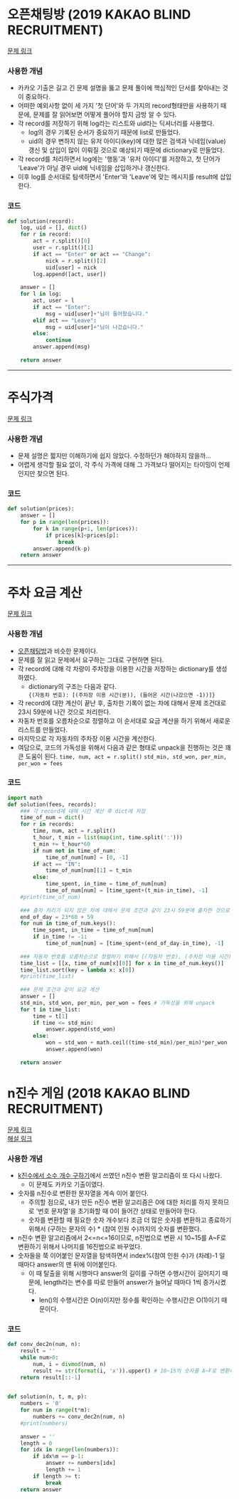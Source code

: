 # 오픈채팅방 (2019 KAKAO BLIND RECRUITMENT)
[문제 링크](https://school.programmers.co.kr/learn/courses/30/lessons/42888)    

### 사용한 개념
- 카카오 기출은 길고 긴 문제 설명을 뚫고 문제 풀이에 핵심적인 단서를 찾아내는 것이 중요하다.
- 어떠한 예외사항 없이 세 가지 '첫 단어'와 두 가지의 record형태만을 사용하기 때문에, 문제를 잘 읽어보면 어떻게 풀어야 할지 금방 알 수 있다.
- 각 record를 저장하기 위해 log라는 리스트와 uid라는 딕셔너리를 사용했다.
  * log의 경우 기록된 순서가 중요하기 때문에 list로 만들었다.
  * uid의 경우 변하지 않는 유저 아이디(key)에 대한 많은 검색과 닉네임(value) 갱신 및 삽입이 많이 이뤄질 것으로 예상되기 때문에 dictionary로 만들었다.
- 각 record를 처리하면서 log에는 '행동'과 '유저 아이디'를 저장하고, 첫 단어가 'Leave'가 아닐 경우 uid에 닉네임을 삽입하거나 갱신한다.
- 이후 log를 순서대로 탐색하면서 'Enter'와 'Leave'에 맞는 메시지를 result에 삽입한다. 

### 코드
```py
def solution(record):
    log, uid = [], dict()
    for r in record:
        act = r.split()[0]
        user = r.split()[1]
        if act == "Enter" or act == "Change":
            nick = r.split()[2]
            uid[user] = nick
        log.append([act, user])
    
    answer = []
    for l in log:
        act, user = l
        if act == "Enter":
            msg = uid[user]+"님이 들어왔습니다."
        elif act == "Leave":
            msg = uid[user]+"님이 나갔습니다."
        else:
            continue
        answer.append(msg)
    
    return answer
```
---
       
# 주식가격
[문제 링크](https://school.programmers.co.kr/learn/courses/30/lessons/42584)

### 사용한 개념
- 문제 설명은 짧지만 이해하기에 쉽지 않았다. 수정하던가 해야하지 않을까...
- 어렵게 생각할 필요 없이, 각 주식 가격에 대해 그 가격보다 떨어지는 타이밍이 언제인지만 찾으면 된다.

### 코드
```py
def solution(prices):
    answer = []
    for p in range(len(prices)):
        for k in range(p+1, len(prices)):
            if prices[k]<prices[p]:
                break            
        answer.append(k-p)
    return answer
```

---

# 주차 요금 계산
[문제 링크](https://school.programmers.co.kr/learn/courses/30/lessons/92341)

### 사용한 개념
- [오픈채팅방](https://school.programmers.co.kr/learn/courses/30/lessons/42888)과 비슷한 문제이다. 
- 문제를 잘 읽고 문제에서 요구하는 그대로 구현하면 된다.
- 각 record에 대해 각 차량이 주차장을 이용한 시간을 저장하는 dictionary를 생성하였다.
  * dictionary의 구조는 다음과 같다.   
  ```{(자동차 번호): [(주차장 이용 시간(분)), (들어온 시간(나갔으면 -1))]}```
- 각 record에 대한 계산이 끝난 후, 출차한 기록이 없는 차에 대해서 문제 조건대로 23시 59분에 나간 것으로 처리한다.
- 자동차 번호를 오름차순으로 정렬하고 이 순서대로 요금 계산을 하기 위해서 새로운 리스트를 만들었다.
- 마지막으로 각 자동차의 주차장 이용 시간을 계산한다.
- 여담으로, 코드의 가독성을 위해서 다음과 같은 형태로 unpack을 진행하는 것은 꽤 큰 도움이 된다.
    ```time, num, act = r.split()```
    ```std_min, std_won, per_min, per_won = fees```
### 코드
```py
import math
def solution(fees, records):
    ### 각 record에 대해 시간 계산 후 dict에 저장
    time_of_num = dict()
    for r in records:
        time, num, act = r.split()
        t_hour, t_min = list(map(int, time.split(':')))
        t_min += t_hour*60
        if num not in time_of_num:
            time_of_num[num] = [0, -1]
        if act == "IN":
            time_of_num[num][1] = t_min
        else:
            time_spent, in_time = time_of_num[num]
            time_of_num[num] = [time_spent+(t_min-in_time), -1]
    #print(time_of_num)
    
    ### 출차 처리가 되지 않은 차에 대해서 문제 조건과 같이 23시 59분에 출차한 것으로 처리
    end_of_day = 23*60 + 59
    for num in time_of_num.keys():
        time_spent, in_time = time_of_num[num]
        if in_time != -1:
            time_of_num[num] = [time_spent+(end_of_day-in_time), -1]
            
    ### 자동차 번호를 오름차순으로 정렬하기 위해서 [(자동차 번호), (주차장 이용 시간)] 형태로 리스트 생성
    time_list = [[x, time_of_num[x][0]] for x in time_of_num.keys()]
    time_list.sort(key = lambda x: x[0])
    #print(time_list)
    
    ### 문제 조건과 같이 요금 계산
    answer = []
    std_min, std_won, per_min, per_won = fees # 가독성을 위해 unpack
    for t in time_list:
        time = t[1]
        if time <= std_min:
            answer.append(std_won)
        else:
            won = std_won + math.ceil((time-std_min)/per_min)*per_won
            answer.append(won)
        
    return answer
```

# n진수 게임 (2018 KAKAO BLIND RECRUITMENT)
[문제 링크](https://school.programmers.co.kr/learn/courses/30/lessons/17687)   
[해설 링크](https://tech.kakao.com/2017/11/14/kakao-blind-recruitment-round-3/ "카카오 Tech 블로그")

### 사용한 개념
- [k진수에서 소수 개수 구하기](https://school.programmers.co.kr/learn/courses/30/lessons/92335)에서 쓰였던 n진수 변환 알고리즘이 또 다시 나왔다. 
  * 이 문제도 카카오 기출이였다.
- 숫자를 n진수로 변환한 문자열을 계속 이어 붙인다.
  * 주의할 점으로, 내가 만든 n진수 변환 알고리즘은 0에 대한 처리를 하지 못하므로 '번호 문자열'을 초기화할 때 0이 들어간 상태로 만들어야 한다.
  * 숫자를 변환할 때 필요한 숫자 개수보다 조금 더 많은 숫자를 변환하고 종료하기 위해서 (구하는 문자의 수) * (참여 인원 수)까지의 숫자를 변환했다.
- n진수 변환 알고리즘에서 2<=n<=16이므로, n진법으로 변환 시 10~15를 A~F로 변환하기 위해서 나머지를 16진법으로 바꾸었다.
- 숫자들을 쭉 이어붙인 문자열을 탐색하면서 index%(참여 인원 수)가 (차례)-1 일 때마다 answer의 맨 뒤에 이어붙인다.
  * 이 때 탈출을 위해 시행마다 answer의 길이를 구하면 수행시간이 길어지기 때문에, length라는 변수를 따로 만들어 answer가 늘어날 때마다 1씩 증가시켰다.
    - len()의 수행시간은 O(n)이지만 정수를 확인하는 수행시간은 O(1)이기 때문이다.

### 코드
```py
def conv_dec2n(num, n):
    result = ''
    while num>0:
        num, i = divmod(num, n)
        result += str(format(i, 'x')).upper() # 10~15의 숫자를 A~F로 변환하기 위함.
    return result[::-1]

        
def solution(n, t, m, p):
    numbers = '0'
    for num in range(t*m):
        numbers += conv_dec2n(num, n)
    #print(numbers)
    
    answer = ''
    length = 0
    for idx in range(len(numbers)):
        if idx%m == p-1:
            answer += numbers[idx]
            length += 1
        if length >= t:
            break
    return answer
```